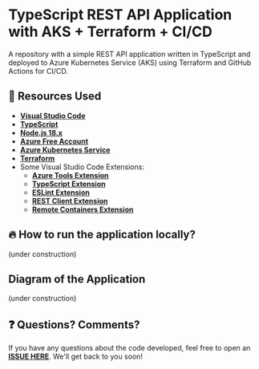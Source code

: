 # TypeScript REST API Application with AKS + Terraform + CI/CD

A repository with a simple REST API application written in TypeScript and deployed to Azure Kubernetes Service (AKS) using Terraform and GitHub Actions for CI/CD.

## 🚀 Resources Used

- **[Visual Studio Code](https://code.visualstudio.com/?WT.mc_id=javascript-97470-gllemos)**
- **[TypeScript](https://www.typescriptlang.org/)**
- **[Node.js 18.x](https://nodejs.org/en/)**
- **[Azure Free Account](https://azure.microsoft.com/?WT.mc_id=javascript-97470-gllemos)**
- **[Azure Kubernetes Service](https://learn.microsoft.com/en-us/azure/aks/)**
- **[Terraform](https://www.hashicorp.com/products/terraform)**
- Some Visual Studio Code Extensions:
  - **[Azure Tools Extension](https://marketplace.visualstudio.com/items?itemName=ms-vscode.vscode-node-azure-pack&WT.mc_id=javascript-97470-gllemos)**
  - **[TypeScript Extension](https://marketplace.visualstudio.com/items?itemName=ms-vscode.vscode-typescript-next&WT.mc_id=javascript-97470-gllemos)**
  - **[ESLint Extension](https://marketplace.visualstudio.com/items?itemName=dbaeumer.vscode-eslint&WT.mc_id=javascript-97470-gllemos)**
  - **[REST Client Extension](https://marketplace.visualstudio.com/items?itemName=humao.rest-client&WT.mc_id=javascript-97470-gllemos)**
  - **[Remote Containers Extension](https://marketplace.visualstudio.com/items?itemName=ms-vscode-remote.remote-containers)**

## 🔥 How to run the application locally?

(under construction)

## Diagram of the Application

(under construction)

## ❓ Questions? Comments? 

If you have any questions about the code developed, feel free to open an **[ISSUE HERE](https://github.com/glaucia86/api-rest-ts-aks/issues)**. We'll get back to you soon!